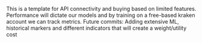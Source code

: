 This is a template for API connectivity and buying based on limited features. Performance will dictate our models and by training on a free-based kraken account we can track metrics. Future commits: Adding extensive ML, historical markers and different indicators that will create a weight/utility cost
